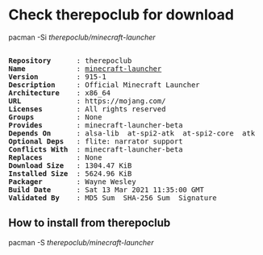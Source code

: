 # Check therepoclub for download

pacman -Si *therepoclub/minecraft-launcher*

<div class="highlight"><pre class="highlight"><text>
<b>Repository</b>      : therepoclub
<b>Name</b>            : <a href="../../x86_64/minecraft-launcher-915-1-x86_64.pkg.tar.zst">minecraft-launcher</a>
<b>Version</b>         : 915-1
<b>Description</b>     : Official Minecraft Launcher
<b>Architecture</b>    : x86_64
<b>URL</b>             : https://mojang.com/
<b>Licenses</b>        : All rights reserved
<b>Groups</b>          : None
<b>Provides</b>        : minecraft-launcher-beta
<b>Depends On</b>      : alsa-lib  at-spi2-atk  at-spi2-core  atk  dbus  expat  gcc-libs  gdk-pixbuf2  glib2  glibc  gtk3  libcups  libdrm  libx11  libxcb  libxcomposite  libxdamage  libxext  libxfixes  libxrandr  mesa  nspr  nss  pango  util-linux-libs  zlib  java-runtime  xorg-xrandr
<b>Optional Deps</b>   : flite: narrator support
<b>Conflicts With</b>  : minecraft-launcher-beta
<b>Replaces</b>        : None
<b>Download Size</b>   : 1304.47 KiB
<b>Installed Size</b>  : 5624.96 KiB
<b>Packager</b>        : Wayne Wesley <wayne6324@gmail.com>
<b>Build Date</b>      : Sat 13 Mar 2021 11:35:00 GMT
<b>Validated By</b>    : MD5 Sum  SHA-256 Sum  Signature
</text></pre></div>

## How to install from therepoclub

pacman -S *therepoclub/minecraft-launcher*
